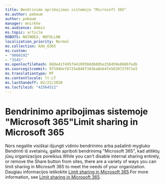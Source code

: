 ```yaml
---
title: Bendrinimo apribojimas sistemoje "Microsoft 365"
ms.author: pebaum
author: pebaum
manager: mnirkhe
ms.audience: Admin
ms.topic: article
ROBOTS: NOINDEX, NOFOLLOW
localization_priority: Normal
ms.collection: Adm_O365
ms.custom:
- "9000192"
- "3545"
ms.openlocfilehash: 8dde41f495f4410950dd6805e258459e8686fedb
ms.sourcegitcommit: 9f594bef6725e846f343ba8eb4fe5620727971e5
ms.translationtype: MT
ms.contentlocale: lt-LT
ms.lasthandoff: 02/22/2020
ms.locfileid: "42564512"
---
```

# <a name="limit-sharing-in-microsoft-365"></a><span data-ttu-id="4fac1-102">Bendrinimo apribojimas sistemoje "Microsoft 365"</span><span class="sxs-lookup"><span data-stu-id="4fac1-102">Limit sharing in Microsoft 365</span></span>

<span data-ttu-id="4fac1-103">Nors negalite visiškai išjungti vidinio bendrinimo arba pašalinti mygtuko Bendrinti iš svetainių, galite apriboti bendrinimą "Microsoft 365", kad atitiktų jūsų organizacijos poreikius.</span><span class="sxs-lookup"><span data-stu-id="4fac1-103">While you can't disable internal sharing entirely, or remove the Share button from sites, there are a variety of ways you can limit sharing in Microsoft 365 to meet the needs of your organization.</span></span> <span data-ttu-id="4fac1-104">Daugiau informacijos ieškokite [Limit sharing in Microsoft 365](https://docs.microsoft.com/Office365/Enterprise/microsoft-365-limit-sharing).</span><span class="sxs-lookup"><span data-stu-id="4fac1-104">For more information, see [Limit sharing in Microsoft 365](https://docs.microsoft.com/Office365/Enterprise/microsoft-365-limit-sharing).</span></span>
